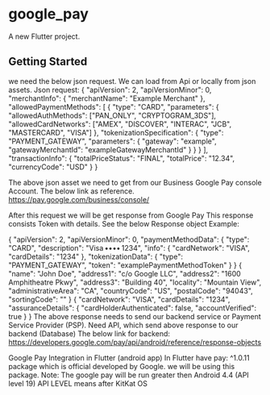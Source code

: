 # google_pay

A new Flutter project.

## Getting Started
we need the below json request.
We can load  from Api or locally from json assets.
Json request:
{
  "apiVersion": 2,
  "apiVersionMinor": 0,
  "merchantInfo": {
    "merchantName": "Example Merchant"
  },
  "allowedPaymentMethods": [
    {
      "type": "CARD",
      "parameters": {
        "allowedAuthMethods": ["PAN_ONLY", "CRYPTOGRAM_3DS"],
        "allowedCardNetworks": ["AMEX", "DISCOVER", "INTERAC", "JCB", "MASTERCARD", "VISA"]
      },
      "tokenizationSpecification": {
        "type": "PAYMENT_GATEWAY",
        "parameters": {
          "gateway": "example",
          "gatewayMerchantId": "exampleGatewayMerchantId"
        }
      }
    }
  ],
  "transactionInfo": {
    "totalPriceStatus": "FINAL",
    "totalPrice": "12.34",
    "currencyCode": "USD"
  }
}


The above json asset we need to get from our Business Google Pay console Account.
The below link  as reference.
https://pay.google.com/business/console/

After this request we will be get response from Google Pay This response consists Token with details.
See the below Response object Example:

{
  "apiVersion": 2,
  "apiVersionMinor": 0,
  "paymentMethodData": {
    "type": "CARD",
    "description": "Visa •••• 1234",
    "info": {
      "cardNetwork": "VISA",
      "cardDetails": "1234"
    },
    "tokenizationData": {
      "type": "PAYMENT_GATEWAY",
      "token": "examplePaymentMethodToken"
    }
  }
  {
  "name": "John Doe",
  "address1": "c/o Google LLC",
  "address2": "1600 Amphitheatre Pkwy",
  "address3": "Building 40",
  "locality": "Mountain View",
  "administrativeArea": "CA",
  "countryCode": "US",
  "postalCode": "94043",
  "sortingCode": ""
}
{
  "cardNetwork": "VISA",
  "cardDetails": "1234",
  "assuranceDetails": {
    "cardHolderAuthenticated": false,
    "accountVerified": true
  }
}
The above response needs to send our backend service or Payment Service Provider (PSP).
Need API, which send above response to our backend (Database)
The below link for backend:
https://developers.google.com/pay/api/android/reference/response-objects

Google Pay Integration in Flutter (android app) 
In Flutter have pay: ^1.0.11 package which is official developed by Google. we will be using this package.
Note: The google pay will be run greater then Android 4.4 (API level 19) API LEVEL means after KitKat OS

